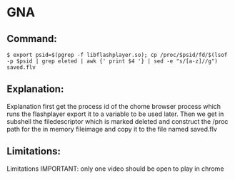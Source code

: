 # GNA

## Command:
```
$ export psid=$(pgrep -f libflashplayer.so); cp /proc/$psid/fd/$(lsof -p $psid | grep eleted | awk {' print $4 '} | sed -e "s/[a-z]//g") saved.flv
```

## Explanation:
Explanation
first get the process id of the chome browser process which runs the flashplayer
export it to a variable to be used later. Then we get in subshell the filedescriptor which is marked deleted and construct the /proc path for the in memory fileimage and copy it to the file named saved.flv

## Limitations:
Limitations
IMPORTANT: only one video should be open to play in chrome

